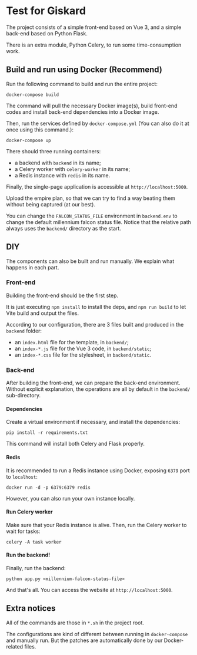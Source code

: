 # Test for Giskard

The project consists of a simple front-end based on Vue 3, and a simple back-end based on Python Flask.

There is an extra module, Python Celery, to run some time-consumption work.

## Build and run using Docker (Recommend)

Run the following command to build and run the entire project:

```
docker-compose build
```

The command will pull the necessary Docker image(s), build front-end codes and install back-end dependencies into a Docker image.

Then, run the services defined by `docker-compose.yml` (You can also do it at once using this command.):

```
docker-compose up
```

There should three running containers:

- a backend with `backend` in its name;
- a Celery worker with `celery-worker` in its name;
- a Redis instance with `redis` in its name.

Finally, the single-page application is accessible at `http://localhost:5000`.

Upload the empire plan, so that we can try to find a way beating them without being captured (at our best).

You can change the `FALCON_STATUS_FILE` environment in `backend.env` to change the default millennium falcon status file. Notice that the relative path always uses the `backend/` directory as the start.

## DIY

The components can also be built and run manually. We explain what happens in each part.

### Front-end

Building the front-end should be the first step.

It is just executing `npm install` to install the deps, and `npm run build` to let Vite build and output the files.

According to our configuration, there are 3 files built and produced in the `backend` folder:

- an `index.html` file for the template, in `backend/`;
- an `index-*.js` file for the Vue 3 code, in `backend/static`;
- an `index-*.css` file for the stylesheet, in `backend/static`.

### Back-end

After building the front-end, we can prepare the back-end environment. Without explicit explanation, the operations are all by default in the `backend/` sub-directory.

#### Dependencies

Create a virtual environment if necessary, and install the dependencies:

```
pip install -r requirements.txt
```

This command will install both Celery and Flask properly.

#### Redis

It is recommended to run a Redis instance using Docker, exposing `6379` port to `localhost`:

```
docker run -d -p 6379:6379 redis
```

However, you can also run your own instance locally.

#### Run Celery worker

Make sure that your Redis instance is alive. Then, run the Celery worker to wait for tasks:

```
celery -A task worker
```

#### Run the backend!

Finally, run the backend:

```
python app.py <millennium-falcon-status-file>
```

And that's all. You can access the website at `http://localhost:5000`.

## Extra notices

All of the commands are those in `*.sh` in the project root.

The configurations are kind of different between running in `docker-compose` and manually run. But the patches are automatically done by our Docker-related files.
